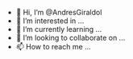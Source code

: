 - 👋 Hi, I’m @AndresGiraldol
- 👀 I’m interested in ...
- 🌱 I’m currently learning ...
- 💞️ I’m looking to collaborate on ...
- 📫 How to reach me ...

<!---
AndresGiraldol/AndresGiraldol is a ✨ special ✨ repository because its `README.md` (this file) appears on your GitHub profile.
You can click the Preview link to take a look at your changes.
--->
